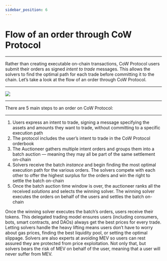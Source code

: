 ```yaml
---
sidebar_position: 6
---
```


# Flow of an order through CoW Protocol

****

Rather than creating executable on-chain transactions, CoW Protocol users submit their orders as signed _intent to trade_ messages. This allows the solvers to find the optimal path for each trade before committing it to the chain. Let’s take a look at the flow of an order through CoW Protocol.

****

![](https://lh7-eu.googleusercontent.com/ubuzdTuV4gRQ5c9aAY7aD14uijgMszHtw7YQJ6UWtfiPfoIbpF252qwokcMtEMBg975XhS80Vz0JLdGItMoaH265hhGHzbII4ZjRs4OaR7yyy77rmp7DtryJCEdWxfKTfEpbgBRSKpkhkkPt8k8Mz6I)

****

There are 5 main steps to an order on CoW Protocol:

****

1. Users express an intent to trade, signing a message specifying the assets and amounts they want to trade, without committing to a specific execution path 
2. The protocol includes the user’s intent to trade in the CoW Protocol orderbook
3. The Auctioneer gathers multiple intent orders and groups them into a batch auction — meaning they may all be part of the same settlement on-chain
4. Solvers receive the batch _instance_ and begin finding the most optimal execution path for the various orders. The solvers compete with each other to offer the highest surplus for the orders and win the right to settle the batch on-chain
5. Once the batch auction time window is over, the auctioneer ranks all the received _solutions_ and selects the winning solver. The winning solver executes the orders on behalf of the users and settles the batch on-chain 

Once the winning solver executes the batch’s orders, users receive their tokens. This delegated trading model ensures users (including consumers, bots, smart contracts, and DAOs) always get the best prices for every trade. Letting solvers handle the heavy lifting means users don’t have to worry about gas prices, finding the best liquidity pool, or setting the optimal slippage. Solvers are also experts at avoiding MEV so users can rest assured they are protected from price exploitation. Not only that, but solvers bears the risk of MEV on behalf of the user, meaning that a user will never suffer from MEV.

